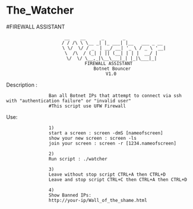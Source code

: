 # The_Watcher
#FIREWALL ASSISTANT 



                    ⠀⠀⠀⠀ __    __      _       _        
                    ⠀⠀⠀⠀/ / /\ \ \__ _| |_ ___| |__   ___ _ __ 
                  ⠀⠀⠀⠀⠀ \ \/  \/ / _  | __/ __| '_ \ / _ \ '__|
                          \  /\  / (_| | || (__| | | |  __/ |  
                    ⠀⠀⠀   \/  \/ \__,_|\__\___|_| |_|\___|_| 
                   ⠀⠀⠀⠀⠀⠀⠀      FIREWALL ASSISTANT 
                   ⠀⠀⠀⠀             Botnet Bouncer
                    ⠀⠀                   V1.0
                    

Description : 

                    Ban all Botnet IPs that attempt to connect via ssh with "authentication failure" or "invalid user"
                    #This script use UFW Firewall
Use:

 
                    1) 
                    start a screen : screen -dmS [nameofscreen]
                    show your new screen : screen -ls
                    join your screen : screen -r [1234.nameofscreen]
                    
                    2)
                    Run script : ./watcher
                    
                    3)
                    Leave without stop script CTRL+A then CTRL+D
                    Leave and stop script CTRL+C then CTRL+A then CTRL+D
                    
                    4)
                    Show Banned IPs:
                    http://your-ip/Wall_of_the_shame.html
 
